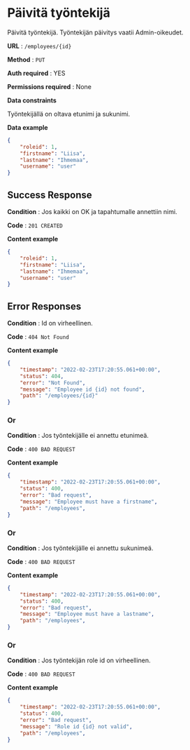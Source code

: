 # Päivitä työntekijä

Päivitä työntekijä. Työntekijän päivitys vaatii Admin-oikeudet.

**URL** : `/employees/{id}`

**Method** : `PUT`

**Auth required** : YES

**Permissions required** : None

**Data constraints**

Työntekijällä on oltava etunimi ja sukunimi.

**Data example** 

```json
{
    "roleid": 1,
    "firstname": "Liisa",
    "lastname": "Ihmemaa",
    "username": "user"
}
```

## Success Response

**Condition** : Jos kaikki on OK ja tapahtumalle annettiin nimi.

**Code** : `201 CREATED`

**Content example**

```json
{
    "roleid": 1,
    "firstname": "Liisa",
    "lastname": "Ihmemaa",
    "username": "user"
}
```

## Error Responses

**Condition** : Id on virheellinen.

**Code** : `404 Not Found`

**Content example**
```json
{
    "timestamp": "2022-02-23T17:20:55.061+00:00",
    "status": 404,
    "error": "Not Found",    
    "message": "Employee id {id} not found",
    "path": "/employees/{id}"
}
```

### Or

**Condition** : Jos työntekijälle ei annettu etunimeä.

**Code** : `400 BAD REQUEST`

**Content example**

```json
{
    "timestamp": "2022-02-23T17:20:55.061+00:00",
    "status": 400,
    "error": "Bad request",    
    "message": "Employee must have a firstname",
    "path": "/employees",
}
```
### Or

**Condition** : Jos työntekijälle ei annettu sukunimeä.

**Code** : `400 BAD REQUEST`

**Content example**

```json
{
    "timestamp": "2022-02-23T17:20:55.061+00:00",
    "status": 400,
    "error": "Bad request",    
    "message": "Employee must have a lastname",
    "path": "/employees",
}
```

### Or

**Condition** : Jos työntekijän role id on virheellinen.

**Code** : `400 BAD REQUEST`

**Content example**

```json
{
    "timestamp": "2022-02-23T17:20:55.061+00:00",
    "status": 400,
    "error": "Bad request",    
    "message": "Role id {id} not valid",
    "path": "/employees",
}
```
